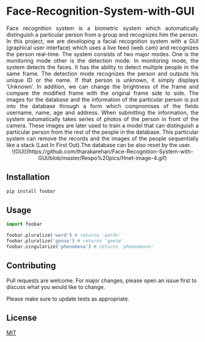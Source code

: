 # Face-Recognition-System-with-GUI

<div align="justify">Face recognition system is a biometric system which automatically distinguish a particular person from a group and recognizes him the person. In this project, we are developing a facial recognition system with a GUI (graphical user interface) which uses a live feed (web cam) and recognizes the person real-time. The system consists of two major modes. One is the monitoring mode other is the detection mode. In monitoring mode, the system detects the faces. It has the ability to detect multiple people in the same frame. The detection mode recognizes the person and outputs his unique ID or the name. If that person is unknown, it simply displays ‘Unknown’. In addition, we can change the brightness of the frame and compare the modified frame with the original frame side to side. The images for the database and the information of the particular person is put into the database through a form which compromises of the fields username, name, age and address. When submitting the information, the system automatically takes series of photos of the person in front of the camera. These images are later used to train a model that can distinguish a particular person from the rest of the people in the database. This particular system can remove the records and the images of the people sequentially like a stack (Last In First Out).The database can be also reset by the user.</div>

<div align="center">![GUI](https://github.com/tharakarehan/Face-Recognition-System-with-GUI/blob/master/Respo%20pics/Hnet-image-4.gif)</div>

## Installation



```bash
pip install foobar
```

## Usage

```python
import foobar

foobar.pluralize('word') # returns 'words'
foobar.pluralize('goose') # returns 'geese'
foobar.singularize('phenomena') # returns 'phenomenon'
```

## Contributing
Pull requests are welcome. For major changes, please open an issue first to discuss what you would like to change.

Please make sure to update tests as appropriate.

## License
[MIT](https://choosealicense.com/licenses/mit/)